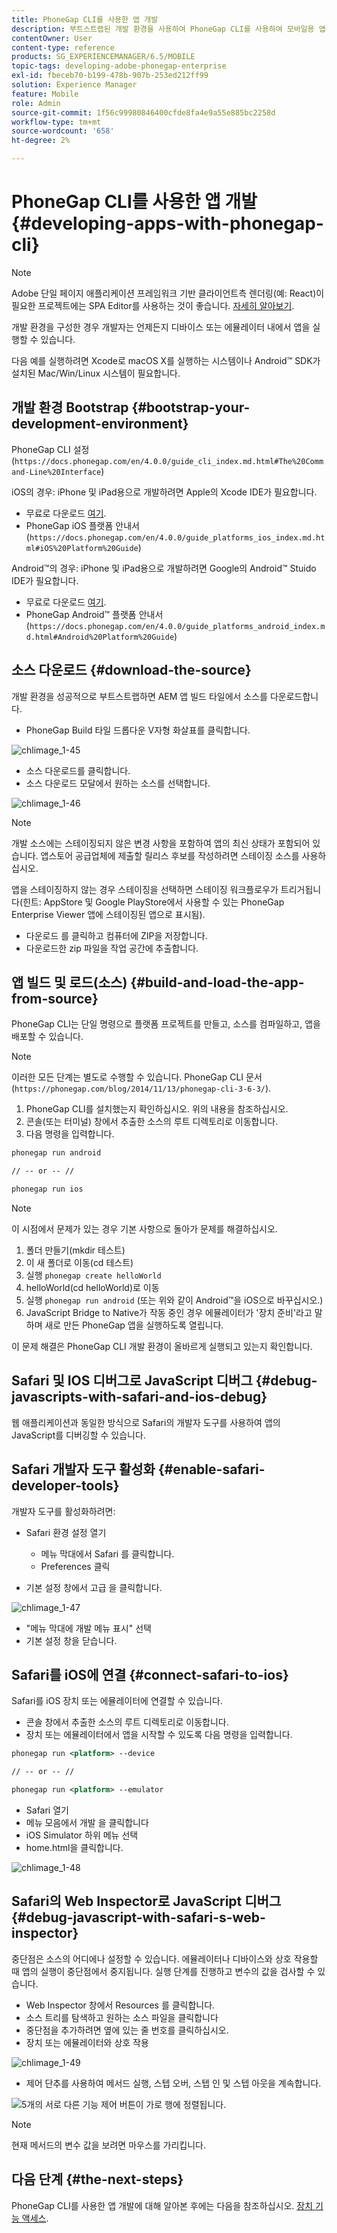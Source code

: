 ```yaml
---
title: PhoneGap CLI를 사용한 앱 개발
description: 부트스트랩된 개발 환경을 사용하여 PhoneGap CLI를 사용하여 모바일용 앱을 개발하는 방법에 대해 알아봅니다.
contentOwner: User
content-type: reference
products: SG_EXPERIENCEMANAGER/6.5/MOBILE
topic-tags: developing-adobe-phonegap-enterprise
exl-id: fbeceb70-b199-478b-907b-253ed212ff99
solution: Experience Manager
feature: Mobile
role: Admin
source-git-commit: 1f56c99980846400cfde8fa4e9a55e885bc2258d
workflow-type: tm+mt
source-wordcount: '658'
ht-degree: 2%

---
```


# PhoneGap CLI를 사용한 앱 개발{#developing-apps-with-phonegap-cli}

>[!NOTE]
>
>Adobe 단일 페이지 애플리케이션 프레임워크 기반 클라이언트측 렌더링(예: React)이 필요한 프로젝트에는 SPA Editor를 사용하는 것이 좋습니다. [자세히 알아보기](/help/sites-developing/spa-overview.md).

개발 환경을 구성한 경우 개발자는 언제든지 디바이스 또는 에뮬레이터 내에서 앱을 실행할 수 있습니다.

다음 예를 실행하려면 Xcode로 macOS X를 실행하는 시스템이나 Android™ SDK가 설치된 Mac/Win/Linux 시스템이 필요합니다.

## 개발 환경 Bootstrap {#bootstrap-your-development-environment}

PhoneGap CLI 설정(`https://docs.phonegap.com/en/4.0.0/guide_cli_index.md.html#The%20Command-Line%20Interface`)

iOS의 경우: iPhone 및 iPad용으로 개발하려면 Apple의 Xcode IDE가 필요합니다.

* 무료로 다운로드 [여기](https://idmsa.apple.com/IDMSWebAuth/signin?appIdKey=891bd3417a7776362562d2197f89480a8547b108fd934911bcbea0110d07f757&amp;path=%2Fdownload%2F&amp;rv=1).
* PhoneGap iOS 플랫폼 안내서 (`https://docs.phonegap.com/en/4.0.0/guide_platforms_ios_index.md.html#iOS%20Platform%20Guide`)

Android™의 경우: iPhone 및 iPad용으로 개발하려면 Google의 Android™ Stuido IDE가 필요합니다.

* 무료로 다운로드 [여기](https://developer.android.com/studio).
* PhoneGap Android™ 플랫폼 안내서 (`https://docs.phonegap.com/en/4.0.0/guide_platforms_android_index.md.html#Android%20Platform%20Guide`)

## 소스 다운로드 {#download-the-source}

개발 환경을 성공적으로 부트스트랩하면 AEM 앱 빌드 타일에서 소스를 다운로드합니다.

* PhoneGap Build 타일 드롭다운 V자형 화살표를 클릭합니다.

![chlimage_1-45](assets/chlimage_1-45.png)

* 소스 다운로드를 클릭합니다.
* 소스 다운로드 모달에서 원하는 소스를 선택합니다.

![chlimage_1-46](assets/chlimage_1-46.png)

>[!NOTE]
>
>개발 소스에는 스테이징되지 않은 변경 사항을 포함하여 앱의 최신 상태가 포함되어 있습니다. 앱스토어 공급업체에 제출할 릴리스 후보를 작성하려면 스테이징 소스를 사용하십시오.
>
>앱을 스테이징하지 않는 경우 스테이징을 선택하면 스테이징 워크플로우가 트리거됩니다(힌트: AppStore 및 Google PlayStore에서 사용할 수 있는 PhoneGap Enterprise Viewer 앱에 스테이징된 앱으로 표시됨).

* 다운로드 를 클릭하고 컴퓨터에 ZIP을 저장합니다.
* 다운로드한 zip 파일을 작업 공간에 추출합니다.

## 앱 빌드 및 로드(소스) {#build-and-load-the-app-from-source}

PhoneGap CLI는 단일 명령으로 플랫폼 프로젝트를 만들고, 소스를 컴파일하고, 앱을 배포할 수 있습니다.

>[!NOTE]
>
>이러한 모든 단계는 별도로 수행할 수 있습니다. PhoneGap CLI 문서(`https://phonegap.com/blog/2014/11/13/phonegap-cli-3-6-3/`).

1. PhoneGap CLI를 설치했는지 확인하십시오. 위의 내용을 참조하십시오.
1. 콘솔(또는 터미널) 창에서 추출한 소스의 루트 디렉토리로 이동합니다.
1. 다음 명령을 입력합니다.

```xml
phonegap run android

// -- or -- //

phonegap run ios
```

>[!NOTE]
>
>이 시점에서 문제가 있는 경우 기본 사항으로 돌아가 문제를 해결하십시오.
>
>1. 폴더 만들기(mkdir 테스트)
>1. 이 새 폴더로 이동(cd 테스트)
>1. 실행 `phonegap create helloWorld`
>1. helloWorld(cd helloWorld)로 이동
>1. 실행 `phonegap run android` (또는 위와 같이 Android™을 iOS으로 바꾸십시오.)
>1. JavaScript Bridge to Native가 작동 중인 경우 에뮬레이터가 &#39;장치 준비&#39;라고 말하며 새로 만든 PhoneGap 앱을 실행하도록 열립니다.
>
>이 문제 해결은 PhoneGap CLI 개발 환경이 올바르게 실행되고 있는지 확인합니다.

## Safari 및 IOS 디버그로 JavaScript 디버그 {#debug-javascripts-with-safari-and-ios-debug}

웹 애플리케이션과 동일한 방식으로 Safari의 개발자 도구를 사용하여 앱의 JavaScript를 디버깅할 수 있습니다.

## Safari 개발자 도구 활성화 {#enable-safari-developer-tools}

개발자 도구를 활성화하려면:

* Safari 환경 설정 열기

   * 메뉴 막대에서 Safari 를 클릭합니다.
   * Preferences 클릭

* 기본 설정 창에서 고급 을 클릭합니다.

![chlimage_1-47](assets/chlimage_1-47.png)

* &quot;메뉴 막대에 개발 메뉴 표시&quot; 선택
* 기본 설정 창을 닫습니다.

## Safari를 iOS에 연결 {#connect-safari-to-ios}

Safari를 iOS 장치 또는 에뮬레이터에 연결할 수 있습니다.

* 콘솔 창에서 추출한 소스의 루트 디렉토리로 이동합니다.
* 장치 또는 에뮬레이터에서 앱을 시작할 수 있도록 다음 명령을 입력합니다.

```xml
phonegap run <platform> --device

// -- or -- //

phonegap run <platform> --emulator
```

* Safari 열기
* 메뉴 모음에서 개발 을 클릭합니다
* iOS Simulator 하위 메뉴 선택
* home.html을 클릭합니다.

![chlimage_1-48](assets/chlimage_1-48.png)

## Safari의 Web Inspector로 JavaScript 디버그 {#debug-javascript-with-safari-s-web-inspector}

중단점은 소스의 어디에나 설정할 수 있습니다. 에뮬레이터나 디바이스와 상호 작용할 때 앱의 실행이 중단점에서 중지됩니다. 실행 단계를 진행하고 변수의 값을 검사할 수 있습니다.

* Web Inspector 창에서 Resources 를 클릭합니다.
* 소스 트리를 탐색하고 원하는 소스 파일을 클릭합니다
* 중단점을 추가하려면 옆에 있는 줄 번호를 클릭하십시오.
* 장치 또는 에뮬레이터와 상호 작용

![chlimage_1-49](assets/chlimage_1-49.png)

* 제어 단추를 사용하여 메서드 실행, 스텝 오버, 스텝 인 및 스텝 아웃을 계속합니다.

![5개의 서로 다른 기능 제어 버튼이 가로 행에 정렬됩니다.](do-not-localize/chlimage_1-4.png)

>[!NOTE]
>
>현재 메서드의 변수 값을 보려면 마우스를 가리킵니다.

## 다음 단계 {#the-next-steps}

PhoneGap CLI를 사용한 앱 개발에 대해 알아본 후에는 다음을 참조하십시오. [장치 기능 액세스](/help/mobile/phonegap-access-device-features.md).
